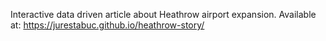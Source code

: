 Interactive data driven article about Heathrow airport expansion.
Available at: https://jurestabuc.github.io/heathrow-story/
